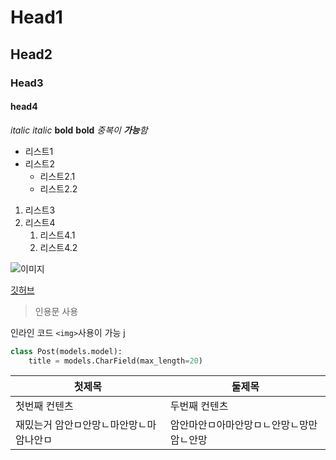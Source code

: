 # Head1
## Head2
### Head3
#### head4

*italic* _italic_
**bold** __bold__
_중복이 **가능**함_

* 리스트1
* 리스트2
	* 리스트2.1
	* 리스트2.2


1. 리스트3
2. 리스트4
	1. 리스트4.1
	2. 리스트4.2

![이미지](https://encrypted-tbn0.gstatic.com/images?q=tbn:ANd9GcTMVofxkPmsP8yt6HGgzL5k7YLN-lDQcScKrk1MsMEHeP3Lyqkq)


[깃허브](https://github.com)

> 인용문
> 사용

인라인 코드 `<img>`사용이 가능
j
```python
class Post(models.model):
	title = models.CharField(max_length=20)

```


첫제목 | 둘제목
-----|-------
첫번째 컨텐츠 | 두번째 컨텐츠
재밌는거 암안ㅁ안망ㄴ마안망ㄴ마암나안ㅁ| 암안마안ㅁ아마안망ㅁㄴ안망ㄴ망만암ㄴ안망


